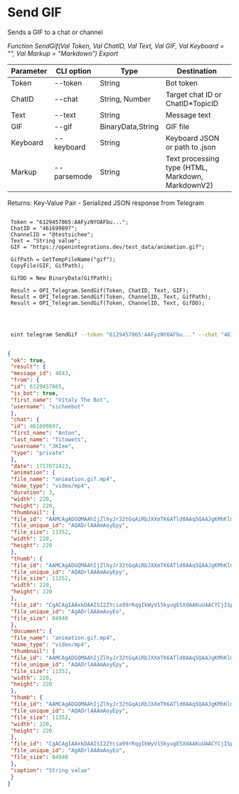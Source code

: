 ﻿---
sidebar_position: 6
---

# Send GIF
 Sends a GIF to a chat or channel


*Function SendGif(Val Token, Val ChatID, Val Text, Val GIF, Val Keyboard = "", Val Markup = "Markdown") Export*

 | Parameter | CLI option | Type | Destination |
 |-|-|-|-|
 | Token | --token | String | Bot token |
 | ChatID | --chat | String, Number | Target chat ID or ChatID*TopicID |
 | Text | --text | String | Message text |
 | GIF | --gif | BinaryData,String | GIF file |
 | Keyboard | --keyboard | String | Keyboard JSON or path to .json |
 | Markup | --parsemode | String | Text processing type (HTML, Markdown, MarkdownV2) |

 
 Returns: Key-Value Pair - Serialized JSON response from Telegram

```bsl title="Code example"
	
 Token = "6129457865:AAFyzNYOAFbu...";
 ChatID = "461699897";
 ChannelID = "@testsichee";
 Text = "String value";
 GIF = "https://openintegrations.dev/test_data/animation.gif";
 
 GifPath = GetTempFileName("gif");
 CopyFile(GIF, GifPath);
 
 GifDD = New BinaryData(GifPath);
 
 Result = OPI_Telegram.SendGif(Token, ChatID, Text, GIF);
 Result = OPI_Telegram.SendGif(Token, ChannelID, Text, GifPath); 
 Result = OPI_Telegram.SendGif(Token, ChannelID, Text, GifDD);

	
```

```sh title="CLI command example"
 
 oint telegram SendGif --token "6129457865:AAFyzNYOAFbu..." --chat "461699897" --text "String value" --gif "https://openintegrations.dev/test_data/animation.gif" --keyboard %keyboard% --parsemode %parsemode%


```


```json title="Result"

{
 "ok": true,
 "result": {
 "message_id": 4643,
 "from": {
 "id": 6129457865,
 "is_bot": true,
 "first_name": "Vitaly The Bot",
 "username": "sicheebot"
 },
 "chat": {
 "id": 461699897,
 "first_name": "Anton",
 "last_name": "Titowets",
 "username": "JKIee",
 "type": "private"
 },
 "date": 1717072423,
 "animation": {
 "file_name": "animation.gif.mp4",
 "mime_type": "video/mp4",
 "duration": 3,
 "width": 220,
 "height": 220,
 "thumbnail": {
 "file_id": "AAMCAgADGQMAAhIjZlhyJr32tGqAiRbJXXmTK6ATld0AAq5QAAJgKMhKlmRvtTyqyUgBAAdtAAM1BA",
 "file_unique_id": "AQADrlAAAmAoyEpy",
 "file_size": 11352,
 "width": 220,
 "height": 220
 },
 "thumb": {
 "file_id": "AAMCAgADGQMAAhIjZlhyJr32tGqAiRbJXXmTK6ATld0AAq5QAAJgKMhKlmRvtTyqyUgBAAdtAAM1BA",
 "file_unique_id": "AQADrlAAAmAoyEpy",
 "file_size": 11352,
 "width": 220,
 "height": 220
 },
 "file_id": "CgACAgIAAxkDAAISI2ZYcia99rRqgIkWyV15kyugE5XdAAKuUAACYCjISpZkb7U8qslINQQ",
 "file_unique_id": "AgADrlAAAmAoyEo",
 "file_size": 84940
 },
 "document": {
 "file_name": "animation.gif.mp4",
 "mime_type": "video/mp4",
 "thumbnail": {
 "file_id": "AAMCAgADGQMAAhIjZlhyJr32tGqAiRbJXXmTK6ATld0AAq5QAAJgKMhKlmRvtTyqyUgBAAdtAAM1BA",
 "file_unique_id": "AQADrlAAAmAoyEpy",
 "file_size": 11352,
 "width": 220,
 "height": 220
 },
 "thumb": {
 "file_id": "AAMCAgADGQMAAhIjZlhyJr32tGqAiRbJXXmTK6ATld0AAq5QAAJgKMhKlmRvtTyqyUgBAAdtAAM1BA",
 "file_unique_id": "AQADrlAAAmAoyEpy",
 "file_size": 11352,
 "width": 220,
 "height": 220
 },
 "file_id": "CgACAgIAAxkDAAISI2ZYcia99rRqgIkWyV15kyugE5XdAAKuUAACYCjISpZkb7U8qslINQQ",
 "file_unique_id": "AgADrlAAAmAoyEo",
 "file_size": 84940
 },
 "caption": "String value"
 }
}

```
